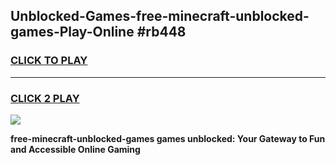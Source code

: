 
## Unblocked-Games-free-minecraft-unblocked-games-Play-Online #rb448
<h3>
<a href="https://news.freeplayer.one?title=free-minecraft-unblocked-games&ref=3">CLICK TO PLAY</a></h3>
<hr>

<h3>
<a href="https://news.freeplayer.one?title=free-minecraft-unblocked-games&ref=3">CLICK 2 PLAY</a>
  
</h3>

<a href="https://news.freeplayer.one?title=free-minecraft-unblocked-games&ref=3"><img src="https://clearcache.store/games.png"></a>


**free-minecraft-unblocked-games games unblocked: Your Gateway to Fun and Accessible Online Gaming**
